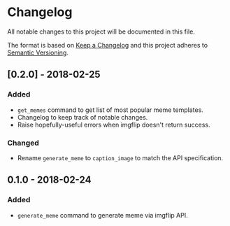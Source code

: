 # Changelog
All notable changes to this project will be documented in this file.

The format is based on [Keep a Changelog](http://keepachangelog.com/en/1.0.0/)
and this project adheres to [Semantic Versioning](http://semver.org/spec/v2.0.0.html).

## [0.2.0] - 2018-02-25
### Added
- `get_memes` command to get list of most popular meme templates.
- Changelog to keep track of notable changes.
- Raise hopefully-useful errors when imgflip doesn't return success.

### Changed
- Rename `generate_meme` to `caption_image` to match the API specification.

## 0.1.0 - 2018-02-24
### Added
- `generate_meme` command to generate meme via imgflip API.
